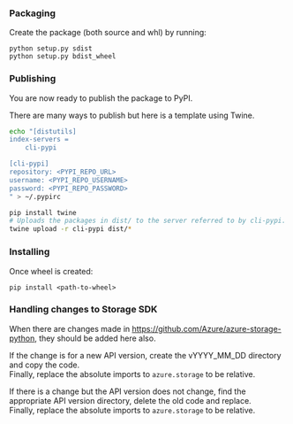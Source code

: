 ### Packaging
Create the package (both source and whl) by running:
```
python setup.py sdist
python setup.py bdist_wheel
```

### Publishing
You are now ready to publish the package to PyPI.

There are many ways to publish but here is a template using Twine.
```bash
echo "[distutils]
index-servers =
    cli-pypi

[cli-pypi]
repository: <PYPI_REPO_URL>
username: <PYPI_REPO_USERNAME>
password: <PYPI_REPO_PASSWORD>
" > ~/.pypirc

pip install twine
# Uploads the packages in dist/ to the server referred to by cli-pypi.
twine upload -r cli-pypi dist/*
```

### Installing

Once wheel is created:
```
pip install <path-to-wheel>
```

### Handling changes to Storage SDK
When there are changes made in https://github.com/Azure/azure-storage-python, they should be added here also.

If the change is for a new API version, create the vYYYY_MM_DD directory and copy the code.  
Finally, replace the absolute imports to `azure.storage` to be relative.

If there is a change but the API version does not change, find the appropriate API version directory, delete the old code and replace.  
Finally, replace the absolute imports to `azure.storage` to be relative.

